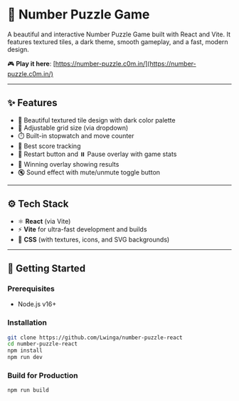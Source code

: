 # 🧩 Number Puzzle Game

A beautiful and interactive Number Puzzle Game built with React and Vite. It features textured tiles, a dark theme, smooth gameplay, and a fast, modern design.

🎮 **Play it here**: [https://number-puzzle.c0m.in/](https://number-puzzle.c0m.in/)

---

## ✨ Features

- 🎨 Beautiful textured tile design with dark color palette
- 🧠 Adjustable grid size (via dropdown)
- ⏱️ Built-in stopwatch and move counter
- 🥇 Best score tracking
- 🔁 Restart button and ⏸️ Pause overlay with game stats
- 🎉 Winning overlay showing results
- 🔇 Sound effect with mute/unmute toggle button

---

## ⚙️ Tech Stack

- ⚛️ **React** (via Vite)
- ⚡ **Vite** for ultra-fast development and builds
- 🎨 **CSS** (with textures, icons, and SVG backgrounds)

---

## 🚀 Getting Started

### Prerequisites
- Node.js v16+

### Installation

```bash
git clone https://github.com/Lwinga/number-puzzle-react
cd number-puzzle-react
npm install
npm run dev
```

### Build for Production

```bash
npm run build
```
